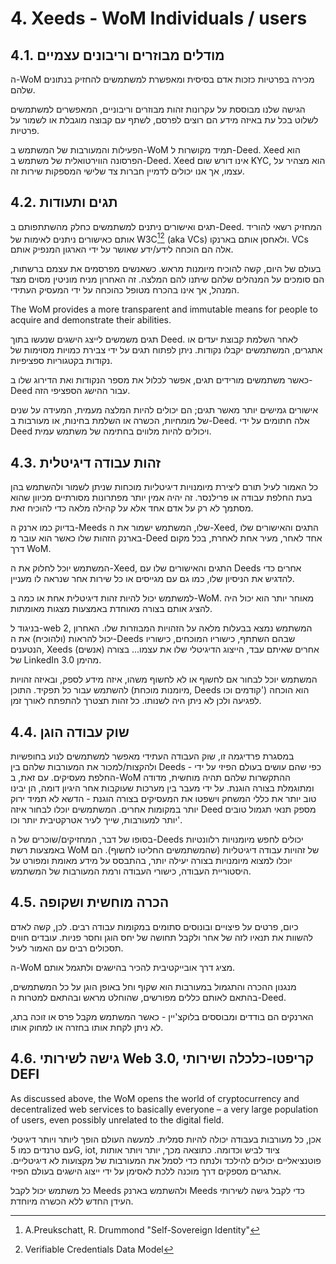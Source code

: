 # 4. Xeeds - WoM Individuals / users

## 4.1. מודלים מבוזרים וריבונים עצמיים

ה-WoM מכירה בפרטיות כזכות אדם בסיסית ומאפשרת למשתמשים להחזיק בנתונים שלהם.

הגישה שלנו מבוססת על עקרונות זהות מבוזרים וריבוניים, המאפשרים למשתמשים לשלוט בכל עת באיזה מידע הם רוצים לפרסם, לשתף עם קבוצה מוגבלת או לשמור על פרטיות.

הפעילות והמעורבות של המשתמש ב-WoM תמיד מקושרות ל-Deed. Xeed הוא הפרסונה הווירטואלית של משתמש ב-Deed. Xeed אינו דורש שום KYC, הוא מצהיר על עצמו, אך אנו יכולים לדמיין חברות צד שלישי המספקות שירות זה.

## 4.2. תגים ותעודות

תגים ואישורים ניתנים למשתמשים כחלק מהשתתפותם ב-Deed. המחזיק רשאי להוריד אותם כאישורים ניתנים לאימות של W3C[^7][^8] (aka VCs) ולאחסן אותם בארנקו. VCs אלה הם הוכחה לידע/ידע שאושר על ידי הארגון המנפיק אותם.

בעולם של היום, קשה להוכיח מיומנות מראש. כשאנשים מפרסמים את עצמם ברשתות, הם סומכים על המנהלים שלהם שיתנו להם המלצה. זה האחרון מניח מוניטין מסוים מצד המנהל, אך אינו בהכרח מטופל כהוכחה על ידי המעסיק העתידי.

The WoM provides a more transparent and immutable means for people to acquire and demonstrate their abilities.

תגים משמשים לייצג הישגים שנעשו בתוך Deed. לאחר השלמת קבוצת יעדים או אתגרים, המשתמשים יקבלו נקודות. ניתן לפתוח תגים על ידי צבירת כמויות מסוימות של נקודות בקטגוריות ספציפיות.

כאשר משתמשים מורידים תגים, אפשר לכלול את מספר הנקודות ואת הדירוג שלו ב-Deed עבור ההישג הספציפי הזה.

אישורים גמישים יותר מאשר תגים; הם יכולים להיות המלצה מעמית, המעידה על שנים של מומחיות, הכשרה או השלמת בחינות, או מעורבות ב-Deed. אלה חתומים על ידי Deed ויכולים להיות מלווים בחתימה של משתמש עמית.

## 4.3. זהות עבודה דיגיטלית

כל האמור לעיל תורם ליצירת מיומנויות דיגיטליות מוכחות שניתן לשמור ולהשתמש בהן בעת החלפת עבודה או פרילנסר. זה יהיה אמין יותר מפתרונות מסורתיים מכיוון שהוא מסתמך לא רק על אדם אחד אלא על קהילה מלאה כדי להוכיח זאת.

בדיוק כמו ארנק ה-Meeds שלו, המשתמש ישמור את ה-Xeed, התגים והאישורים שלו בארנק הזהות שלו כאשר הוא עובר מ-Deed אחד לאחר, מעיר אחת לאחרת, בכל מקום דרך WoM.

המשתמש יוכל לחלוק את ה-Xeed, התגים והאישורים שלו עם Deeds אחרים כדי להדגיש את הניסיון שלו, כמו גם עם מגייסים או כל שירות אחר שנראה לו מעניין.

למשתמש יכול להיות זהות דיגיטלית אחת או כמה ב-WoM. מאוחר יותר הוא יכול היה להציג אותם בצורה מאוחדת באמצעות מצגות מאומתות.

בניגוד ל-web 2, המשתמש נמצא בבעלות מלאה על הזהויות המבוזרות שלו. האחרון יכול להראות (ולהוכיח) את ה-Deeds שבהם השתתף, כישוריו המוכחים, כישוריו הנטענים, Xeeds (אנשים) אחרים שאיתם עבד, הייצוג הדיגיטלי שלו את עצמו... בצורה של LinkedIn 3.0 מהימן.

המשתמש יוכל לבחור אם לחשוף או לא לחשוף משהו, איזה מידע לספק, ובאיזה זהויות להשתמש עבור כל תפקיד. התוכן (מיומנות מוכחת, Deeds קודמים וכו') הוא הוכחה לפגיעה ולכן לא ניתן היה לשנותו. כל זהות תצטרך להתפתח לאורך זמן.

## 4.4. שוק עבודה הוגן

במסגרת פרדיגמה זו, שוק העבודה העתידי מאפשר למשתמשים לנוע בחופשיות ולהקצות/למכור את המעורבות שלהם בין Deeds - כפי שהם עושים בעולם הפיזי על ידי החלפת מעסיקים. עם זאת, ב-WoM ההתקשרות שלהם תהיה מוחשית, מדודה ומתוגמלת בצורה הוגנת. על ידי מעבר בין מערכות שעוקבות אחר היגיון דומה, הן יבינו טוב יותר את כללי המשחק וישפטו את המעסיקים בצורה הוגנת - הדשא לא תמיד ירוק יותר במקומות אחרים. המשתמשים יוכלו לבחור איזה Deed מספק תנאי תגמול טובים יותר למעורבות, שייך לעיר אטרקטיבית יותר וכו'.

בסופו של דבר, המחזיקים/שוכרים של ה-Deeds יכולים לחפש מיומנויות רלוונטיות באמצעות רשת WoM של זהויות עבודה דיגיטליות (שהמשתמשים החליטו לחשוף). הם יוכלו למצוא מיומנויות בצורה יעילה יותר, בהתבסס על מידע מאומת ומפורט על היסטוריית העבודה, כישורי העבודה ורמת המעורבות של המשתמש.

## 4.5. הכרה מוחשית ושקופה

כיום, פרטים על פיצויים ובונוסים סתומים במקומות עבודה רבים. לכן, קשה לאדם להשוות את תנאיו לזה של אחר ולקבל תחושה של יחס הוגן וחסר פניות. עובדים חווים תסכולים רבים עם האמור לעיל.

ה-WoM מציג דרך אובייקטיבית להכיר בהישגים ולתגמל אותם.

מנגנון ההכרה והתגמול במעורבות הוא שקוף וחל באופן הוגן על כל המשתמשים, בהתאם לאותם כללים מפורשים, שהוחלט מראש ובהתאם למטרות ה-Deed.

הארנקים הם בודדים ומבוססים בלוקצ'יין - כאשר המשתמש מקבל פרס או זוכה בתג, לא ניתן לקחת אותו בחזרה או למחוק אותו.

## 4.6. גישה לשירותי Web 3.0, קריפטו-כלכלה ושירותי DEFI

As discussed above, the WoM opens the world of cryptocurrency and decentralized web services to basically everyone – a very large population of users, even possibly unrelated to the digital field.

אכן, כל מעורבות בעבודה יכולה להיות סמלית. למעשה העולם הופך ליותר ויותר דיגיטלי עם טרנדים כמו 5G, iot, ציוד לביש וכדומה. כתוצאה מכך, יותר ויותר אותות פוטנציאליים יכולים להילכד ולנתח כדי לסמל את המעורבות של מקצועות לא דיגיטליים. אתגרים מספקים דרך מוכנה ללכת לאסימן על ידי ייצוג הישגים בעולם הפיזי.

כל משתמש יכול לקבל Meeds ולהשתמש בארנק Meeds כדי לקבל גישה לשירותי העידן החדש ללא הכשרה מיוחדת.

[^7]: A.Preukschatt, R. Drummond "Self-Sovereign Identity"
[^8]: Verifiable Credentials Data Model
